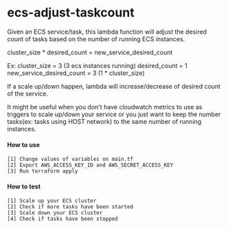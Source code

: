 # ecs-adjust-taskcount
Given an ECS service/task, this lambda function will adjust the desired count of tasks based on the number of running ECS instances. 

cluster_size * desired_count = new_service_desired_count

Ex: 
cluster_size = 3 (3 ecs instances running)
desired_count = 1 
new_service_desired_count = 3 (1 * cluster_size)

If a scale up/down happen, lambda will increase/decrease of desired count of the service.


It might be useful when you don't have cloudwatch metrics to use as triggers to scale up/down your service or you just want to keep the number tasks(ex: tasks using HOST network) to the same number of running instances.

#### How to use
```
[1] Change values of variables on main.tf
[2] Export AWS_ACCESS_KEY_ID and AWS_SECRET_ACCESS_KEY
[3] Run terraform apply
```

#### How to test
```
[1] Scale up your ECS cluster
[2] Check if more tasks have been started
[3] Scale down your ECS cluster
[4] Check if tasks have been stopped
```
